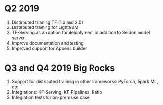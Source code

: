 # Q2 2019
1. Distirbuted trianing TF (1.x and 2.0)
1. Distirbuted training for LightGBM
1. TF-Serving as an option for delpolyment in addition to Seldon model server
1. Improve documentation and testing
1. Improved support for Append builder

# Q3 and Q4 2019 Big Rocks
1. Support for distributed training in other frameworks: PyTorch, Spark ML, etc.
1. Integrations: KF-Serving, KF-Pipelines, Katib
1. Integration tests for on-prem use case
